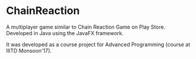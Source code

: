 # ChainReaction
A multiplayer game similar to Chain Reaction Game on Play Store. Developed in Java using the JavaFX framework.

It was developed as a course project for Advanced Programming (course at IIITD Monsoon'17).
